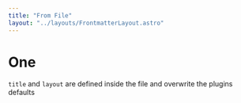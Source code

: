 ```yaml
---
title: "From File"
layout: "../layouts/FrontmatterLayout.astro"
---
```


# One


`title` and `layout` are defined inside the file and overwrite the plugins defaults